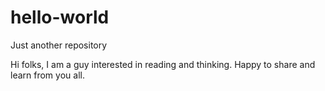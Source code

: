 # hello-world
Just another repository

Hi folks, I am a guy interested in reading and thinking. Happy to share and learn from you all.

